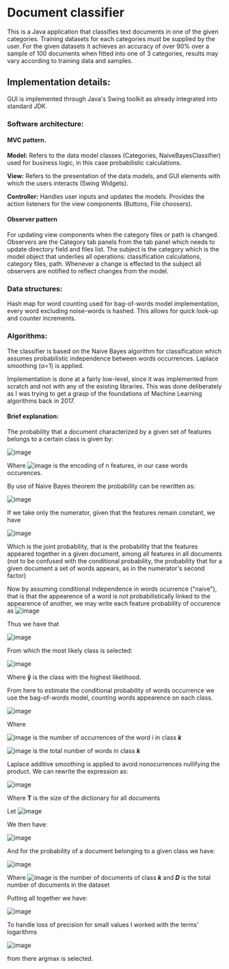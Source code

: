 # Document classifier
This is a Java application that classifies text documents in one of the given categories. Training datasets for each categories must be supplied by the user.
For the given datasets it achieves an accuracy of over 90% over a sample of 100 documents when fitted into one of 3 categories, results may vary according to training data and samples.

## Implementation details:

GUI is implemented through Java's Swing toolkit as already integrated into standard JDK.

### Software architecture:

#### MVC pattern.

<b>Model:</b> Refers to the data model classes (Categories, NaiveBayesClassifier) used for business logic, in this case probabilistic calculations.

<b>View:</b> Refers to the presentation of the data models, and GUI elements with which the users interacts (Swing Widgets).

<b>Controller:</b> Handles user inputs and updates the models. Provides the action listeners for the view components (Buttons, File choosers).

#### Observer pattern
For updating view components when the category files or path is changed.
Observers are the Category tab panels from the tab panel which needs to update directory field and files list. The subject is the category which is the model object that underlies all operations: classification calculations, category files, path. Whenever a change is effected to the subject all observers are notified to reflect changes from the model.

### Data structures:

Hash map for word counting used for bag-of-words model implementation, every word excluding noise-words is hashed. This allows for quick look-up and counter increments.

### Algorithms:

The classifier is based on the Naive Bayes algorithm for classification which assumes probabilistic independence between words occurrences. Laplace smoothing (α=1) is applied.

Implementation is done at a fairly low-level, since it was implemented from scratch and not with any of the existing libraries. This was done deliberately as I was trying to get a grasp of the foundations of Machine Learning algorithms back in 2017.

#### Brief explanation:

The probability that a document characterized by a given set of features belongs to a certain class is given by:

![image](https://github.com/user-attachments/assets/baa4a501-f77e-4368-8bd6-f12665c369fc)

Where ![image](https://github.com/user-attachments/assets/8233d81f-e7c3-4712-bd86-fe323851592e) is the encoding of n features, in our case words occurences.

By use of Naive Bayes theorem the probability can be rewritten as:

![image](https://github.com/user-attachments/assets/9be4cbad-ba55-47de-a2c6-bf4d5d99b40b)

If we take only the numerator, given that the features remain constant, we have

![image](https://github.com/user-attachments/assets/a1bb468e-02b2-4942-a288-53846548783b)

Which is the joint probability, that is the probability that the features appeared together in a given document, among all features in all documents (not to be confused with the conditional probability, the probability that for a given document a set of words appears, as in the numerator's second factor)

Now by assuming conditional independence in words ocurrence ("naive"), that is that the appearence of a word is not probabilistically linked to the appearence of another, we may write each feature probability of occurence as ![image](https://github.com/user-attachments/assets/56e52d1a-fe22-4e33-8ce5-cb49374b6e6b)

Thus we have that 

![image](https://github.com/user-attachments/assets/bed63bb9-777a-46b0-bf50-fb668c97be73)

 From which the most likely class is selected:

![image](https://github.com/user-attachments/assets/761c430a-f9bc-498c-96ec-bec79270a74e)

Where <b>ŷ</b> is the class with the highest likelihood.



From here to estimate the conditional probability of words occurrence we use the bag-of-words model, counting words appearence on each class.

![image](https://github.com/user-attachments/assets/a5555a92-855c-40e2-8783-e16a828cdd47)

Where 

![image](https://github.com/user-attachments/assets/f3617e5e-87ea-441f-b7b1-49e7ea1a986e) is the number of occurrences of the word i in class <b><i>k</b></i>

![image](https://github.com/user-attachments/assets/91bc2afd-2e09-47dc-9a40-fd495e71147e) is the total number of words in class <b><i>k</b></i>

Laplace additive smoothing is applied to avoid nonocurrences nullifying the product. We can rewrite the expression as:

![image](https://github.com/user-attachments/assets/dc1c42ea-324a-4368-9e52-1cd20997492d) 

Where <b>T</b> is the size of the dictionary for all documents

Let ![image](https://github.com/user-attachments/assets/3cae87c1-43b5-45b3-a924-60768fdf2f24)

We then have:

![image](https://github.com/user-attachments/assets/12814d11-3d24-4668-8a8b-e370aad079d3)

And for the probability of a document belonging to a given class we have:

![image](https://github.com/user-attachments/assets/07e9fd44-fd31-424a-a9a2-22ad2ea875a4)

Where ![image](https://github.com/user-attachments/assets/dc48620b-3e02-422a-a152-11417c199b9a) is the number of documents of class <i><b>k</b></i>
and <i><b>D</b></i> is the total number of documents in the dataset


Putting all together we have:

![image](https://github.com/user-attachments/assets/0290c444-10fa-4d10-93da-90badb31b0b1)

To handle loss of precision for small values I worked with the terms' logarithms 

![image](https://github.com/user-attachments/assets/eb9c8989-c3b7-4916-91fb-936ab061cdc8)

from there argmax is selected.




















